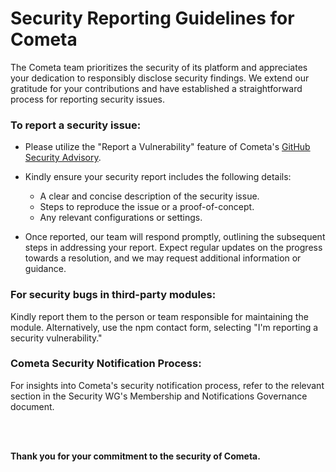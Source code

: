 # Security Reporting Guidelines for Cometa

The Cometa team prioritizes the security of its platform and appreciates your dedication to responsibly disclose security findings. We extend our gratitude for your contributions and have established a straightforward process for reporting security issues.

### To report a security issue:

* Please utilize the "Report a Vulnerability" feature of Cometa's [GitHub Security Advisory](https://github.com/cometa-rocks/cometa/security/advisories/new).

* Kindly ensure your security report includes the following details:
    * A clear and concise description of the security issue.
    * Steps to reproduce the issue or a proof-of-concept.
    * Any relevant configurations or settings.

* Once reported, our team will respond promptly, outlining the subsequent steps in addressing your report. Expect regular updates on the progress towards a resolution, and we may request additional information or guidance.

### For security bugs in third-party modules:

Kindly report them to the person or team responsible for maintaining the module. Alternatively, use the npm contact form, selecting "I'm reporting a security vulnerability."

### Cometa Security Notification Process:

For insights into Cometa's security notification process, refer to the relevant section in the Security WG's Membership and Notifications Governance document.


<br>
<br>

**Thank you for your commitment to the security of Cometa.**